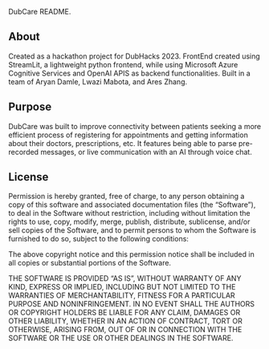 DubCare README. 

## About

Created as a hackathon project for DubHacks 2023. FrontEnd created using StreamLit, a lightweight python frontend, while using Microsoft Azure Cognitive Services and OpenAI APIS as backend functionalities. Built in a team of Aryan Damle, Lwazi Mabota, and Ares Zhang. 

## Purpose 

DubCare was built to improve connectivity between patients seeking a more efficient process of registering for appointments and getting information about their doctors, prescriptions, etc. It features being able to parse pre-recorded messages, or live communication with an AI through voice chat. 

## License 

Permission is hereby granted, free of charge, to any person obtaining a copy of this software and associated documentation files (the “Software”), to deal in the Software without restriction, including without limitation the rights to use, copy, modify, merge, publish, distribute, sublicense, and/or sell copies of the Software, and to permit persons to whom the Software is furnished to do so, subject to the following conditions:

The above copyright notice and this permission notice shall be included in all copies or substantial portions of the Software.

THE SOFTWARE IS PROVIDED “AS IS”, WITHOUT WARRANTY OF ANY KIND, EXPRESS OR IMPLIED, INCLUDING BUT NOT LIMITED TO THE WARRANTIES OF MERCHANTABILITY, FITNESS FOR A PARTICULAR PURPOSE AND NONINFRINGEMENT. IN NO EVENT SHALL THE AUTHORS OR COPYRIGHT HOLDERS BE LIABLE FOR ANY CLAIM, DAMAGES OR OTHER LIABILITY, WHETHER IN AN ACTION OF CONTRACT, TORT OR OTHERWISE, ARISING FROM, OUT OF OR IN CONNECTION WITH THE SOFTWARE OR THE USE OR OTHER DEALINGS IN THE SOFTWARE.


